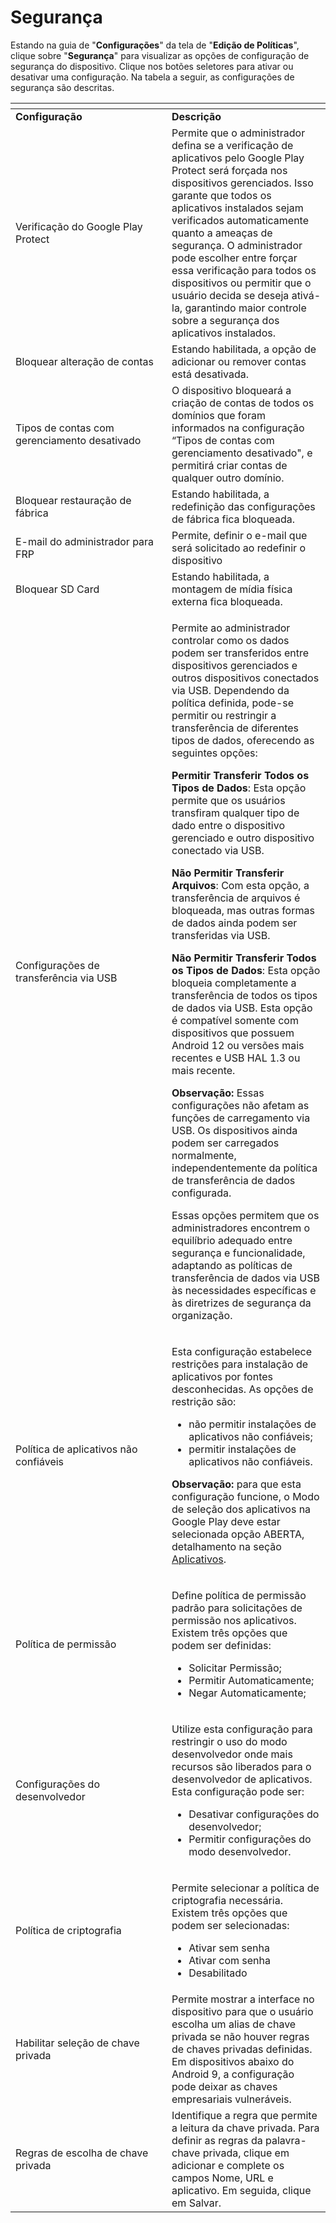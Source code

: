 # Segurança

Estando na guia de "**Configurações**" da tela de "**Edição de Políticas**", clique sobre "**Segurança**" para visualizar as opções de configuração de segurança do dispositivo. Clique nos botões seletores para ativar ou desativar uma configuração. Na tabela a seguir, as configurações de segurança são descritas.

<table data-header-hidden><thead><tr><th width="234"></th><th></th></tr></thead><tbody><tr><td><strong>Configuração</strong></td><td><strong>Descrição</strong></td></tr><tr><td>Verificação do Google Play Protect</td><td>Permite que o administrador defina se a verificação de aplicativos pelo Google Play Protect será forçada nos dispositivos gerenciados. Isso garante que todos os aplicativos instalados sejam verificados automaticamente quanto a ameaças de segurança. O administrador pode escolher entre forçar essa verificação para todos os dispositivos ou permitir que o usuário decida se deseja ativá-la, garantindo maior controle sobre a segurança dos aplicativos instalados.</td></tr><tr><td>Bloquear alteração de contas</td><td>Estando habilitada, a opção de adicionar ou remover contas está desativada.</td></tr><tr><td>Tipos de contas com gerenciamento desativado</td><td>O dispositivo bloqueará a criação de contas de todos os domínios que foram informados na configuração “Tipos de contas com gerenciamento desativado", e permitirá criar contas de qualquer outro domínio.</td></tr><tr><td>Bloquear restauração de fábrica</td><td>Estando habilitada, a redefinição das configurações de fábrica fica bloqueada.</td></tr><tr><td>E-mail do administrador para FRP</td><td>Permite, definir o e-mail que será solicitado ao redefinir o dispositivo</td></tr><tr><td>Bloquear SD Card</td><td>Estando habilitada, a montagem de mídia física externa fica bloqueada.</td></tr><tr><td>Configurações de transferência via USB</td><td><p>Permite ao administrador controlar como os dados podem ser transferidos entre dispositivos gerenciados e outros dispositivos conectados via USB. Dependendo da política definida, pode-se permitir ou restringir a transferência de diferentes tipos de dados, oferecendo as seguintes opções:</p><p><strong>Permitir Transferir Todos os Tipos de Dados</strong>: Esta opção permite que os usuários transfiram qualquer tipo de dado entre o dispositivo gerenciado e outro dispositivo conectado via USB.</p><p><strong>Não Permitir Transferir Arquivos</strong>: Com esta opção, a transferência de arquivos é bloqueada, mas outras formas de dados ainda podem ser transferidas via USB.</p><p><strong>Não Permitir Transferir Todos os Tipos de Dados</strong>: Esta opção bloqueia completamente a transferência de todos os tipos de dados via USB. Esta opção é compatível somente com dispositivos que possuem Android 12 ou versões mais recentes e USB HAL 1.3 ou mais recente.</p><p><strong>Observação:</strong> Essas configurações não afetam as funções de carregamento via USB. Os dispositivos ainda podem ser carregados normalmente, independentemente da política de transferência de dados configurada.</p><p>Essas opções permitem que os administradores encontrem o equilíbrio adequado entre segurança e funcionalidade, adaptando as políticas de transferência de dados via USB às necessidades específicas e às diretrizes de segurança da organização.</p></td></tr><tr><td>Política de aplicativos não confiáveis</td><td><p>Esta configuração estabelece restrições para instalação de aplicativos por fontes desconhecidas. As opções de restrição são:</p><ul><li>não permitir instalações de aplicativos não confiáveis;</li><li>permitir instalações de aplicativos não confiáveis.</li></ul><p><strong>Observação:</strong> para que esta configuração funcione, o Modo de seleção dos aplicativos na Google Play deve estar selecionada opção ABERTA, detalhamento na seção <a href="../aplicativos/">Aplicativos</a>.</p></td></tr><tr><td>Política de permissão</td><td><p>Define política de permissão padrão para solicitações de permissão nos aplicativos. Existem três opções que podem ser definidas:</p><ul><li>Solicitar Permissão;</li><li>Permitir Automaticamente;</li><li>Negar Automaticamente;</li></ul></td></tr><tr><td>Configurações do desenvolvedor</td><td><p>Utilize esta configuração para restringir o uso do modo desenvolvedor onde mais recursos são liberados para o desenvolvedor de aplicativos. Esta configuração pode ser:</p><ul><li>Desativar configurações do desenvolvedor;</li><li>Permitir configurações do modo desenvolvedor.</li></ul></td></tr><tr><td>Política de criptografia</td><td><p>Permite selecionar a política de criptografia necessária. Existem três opções que podem ser selecionadas:</p><ul><li>Ativar sem senha</li><li>Ativar com senha</li><li>Desabilitado</li></ul></td></tr><tr><td>Habilitar seleção de chave privada</td><td>Permite mostrar a interface no dispositivo para que o usuário escolha um alias de chave privada se não houver regras de chaves privadas definidas. Em dispositivos abaixo do Android 9, a configuração pode deixar as chaves empresariais vulneráveis.</td></tr><tr><td>Regras de escolha de chave privada</td><td>Identifique a regra que permite a leitura da chave privada. Para definir as regras da palavra-chave privada, clique em adicionar e complete os campos Nome, URL e aplicativo. Em seguida, clique em Salvar.</td></tr></tbody></table>

